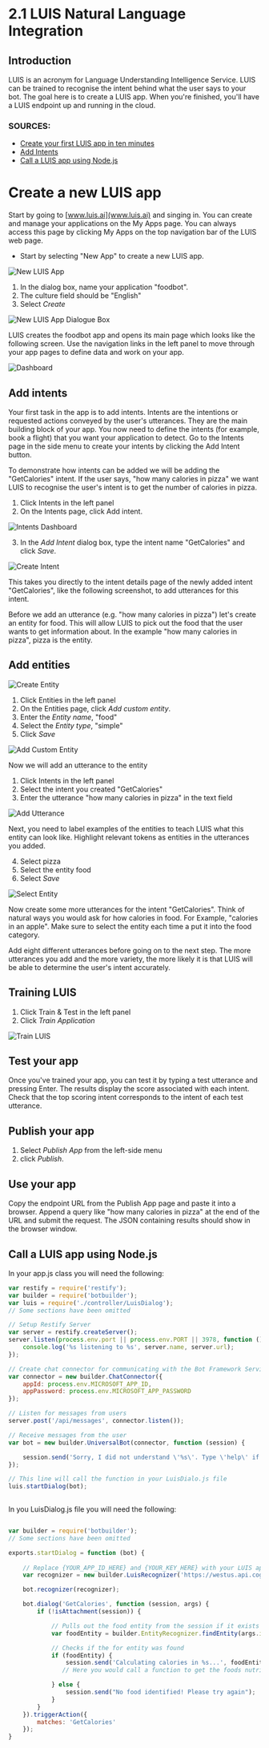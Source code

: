 # 2.1 LUIS Natural Language Integration

## Introduction
LUIS is an acronym for Language Understanding Intelligence Service. LUIS can be trained to recognise the intent behind what the user says to your bot.
The goal here is to create a LUIS app. When you're finished, you'll have a LUIS endpoint up and running in the cloud. 

###  SOURCES: 
* [Create your first LUIS app in ten minutes](https://docs.microsoft.com/en-us/azure/cognitive-services/luis/luis-get-started-create-app)
* [Add Intents](https://docs.microsoft.com/en-us/azure/cognitive-services/luis/add-intents)
* [Call a LUIS app using Node.js](https://docs.microsoft.com/en-us/azure/cognitive-services/luis/luis-get-started-node-get-intent)

# Create a new LUIS app 
Start by going to [www.luis.ai](www.luis.ai) and singing in.
You can create and manage your applications on the My Apps page. You can always access this page by clicking My Apps on the top navigation bar of the LUIS web page.

* Start by selecting "New App" to create a new LUIS app.

![New LUIS App](photos/NewApp.png)

1. In the dialog box, name your application "foodbot".
2. The culture field should be "English"
3. Select *Create*

![New LUIS App Dialogue Box](photos/CreateNewApp.png)

LUIS creates the foodbot app and opens its main page which looks like the following screen. Use the navigation links in the left panel to move through your app pages to define data and work on your app.

![Dashboard](photos/Dashboard.png)

## Add intents

Your first task in the app is to add intents. Intents are the intentions or requested actions conveyed by the user's utterances. They are the main building block of your app. You now need to define the intents (for example, book a flight) that you want your application to detect. Go to the Intents page in the side menu to create your intents by clicking the Add Intent button.

To demonstrate how intents can be added we will be adding the "GetCalories" intent. If the user says, "how many calories in pizza" we want LUIS to recognise the user's intent is to get the number of calories in pizza.

1. Click Intents in the left panel
2. On the Intents page, click Add intent.

![Intents Dashboard](photos/IntentsDashboard.png)

3. In the *Add Intent* dialog box, type the intent name "GetCalories" and click *Save*.

![Create Intent](photos/CreateIntent.png)

This takes you directly to the intent details page of the newly added intent "GetCalories", like the following screenshot, to add utterances for this intent.

Before we add an utterance (e.g. "how many calories in pizza") let's create an entity for food. This will allow LUIS to pick out the food that the user wants to get information about. In the example "how many calories in pizza", pizza is the entity.

## Add entities

![Create Entity](photos/CreateEntity.png)

1. Click Entities in the left panel
2. On the Entities page, click *Add custom entity*.
3. Enter the *Entity name*, "food"
4. Select the *Entity type*, "simple"
5. Click *Save* 

![Add Custom Entity](photos/AddEntity.png)

Now we will add an utterance to the entity

1. Click Intents in the left panel
2. Select the intent you created "GetCalories"
3. Enter the utterance "how many calories in pizza" in the text field

![Add Utterance](photos/AddUtterance.png)

Next, you need to label examples of the entities to teach LUIS what this entity can look like. Highlight relevant tokens as entities in the utterances you added.

4. Select pizza
5. Select the entity food
6. Select *Save*

![Select Entity](photos/SelectingEntity.png)

Now create some more utterances for the intent "GetCalories". Think of natural ways you would ask for how calories in food. For Example, "calories in an apple". Make sure to select the entity each time a put it into the food category.

Add eight different utterances before going on to the next step. The more utterances you add and the more variety, the more likely it is that LUIS will be able to determine the user's intent accurately.  

## Training LUIS

1. Click Train & Test in the left panel
2. Click *Train Application*

![Train LUIS](photos/Training.png)

## Test your app
Once you've trained your app, you can test it by typing a test utterance and pressing Enter. The results display the score associated with each intent. Check that the top scoring intent corresponds to the intent of each test utterance.

## Publish your app

1. Select *Publish App* from the left-side menu 
2. click *Publish*.

## Use your app

Copy the endpoint URL from the Publish App page and paste it into a browser. Append a query like "how many calories in pizza" at the end of the URL and submit the request. The JSON containing results should show in the browser window.

## Call a LUIS app using Node.js

In your app.js class you will need the following:

```js 
var restify = require('restify');
var builder = require('botbuilder');
var luis = require('./controller/LuisDialog');
// Some sections have been omitted

// Setup Restify Server
var server = restify.createServer();
server.listen(process.env.port || process.env.PORT || 3978, function () {
    console.log('%s listening to %s', server.name, server.url);
});

// Create chat connector for communicating with the Bot Framework Service
var connector = new builder.ChatConnector({
    appId: process.env.MICROSOFT_APP_ID,
    appPassword: process.env.MICROSOFT_APP_PASSWORD
});

// Listen for messages from users 
server.post('/api/messages', connector.listen());

// Receive messages from the user
var bot = new builder.UniversalBot(connector, function (session) {

    session.send('Sorry, I did not understand \'%s\'. Type \'help\' if you need assistance.', session.message.text);
});

// This line will call the function in your LuisDialo.js file
luis.startDialog(bot);
 
```

In you LuisDialog.js file you will need the following:

```js

var builder = require('botbuilder');
// Some sections have been omitted

exports.startDialog = function (bot) {
    
    // Replace {YOUR_APP_ID_HERE} and {YOUR_KEY_HERE} with your LUIS app ID and your LUIS key, respectively.
    var recognizer = new builder.LuisRecognizer('https://westus.api.cognitive.microsoft.com/luis/v2.0/apps/{YOUR_APP_ID_HERE}?subscription-key={YOUR_KEY_HERE}&timezoneOffset=0&q=');

    bot.recognizer(recognizer);

    bot.dialog('GetCalories', function (session, args) {
        if (!isAttachment(session)) {

            // Pulls out the food entity from the session if it exists
            var foodEntity = builder.EntityRecognizer.findEntity(args.intent.entities, 'food');

            // Checks if the for entity was found
            if (foodEntity) {
                session.send('Calculating calories in %s...', foodEntity.entity);
               // Here you would call a function to get the foods nutrition information

            } else {
                session.send("No food identified! Please try again");
            }
        }
    }).triggerAction({
        matches: 'GetCalories'
    });
}
```
